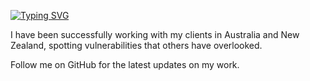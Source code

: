 [![Typing SVG](https://readme-typing-svg.herokuapp.com?font=Source+Code+Pro&weight=300&duration=4500&pause=1000&color=2ED909&width=970&lines=Hello!+My+name+is+Wojtek;I'm+a+growth-oriented+cybersecurity+professional)](https://git.io/typing-svg)

I have been successfully working with my clients in Australia and New Zealand, spotting vulnerabilities that others have overlooked.

Follow me on GitHub for the latest updates on my work.
